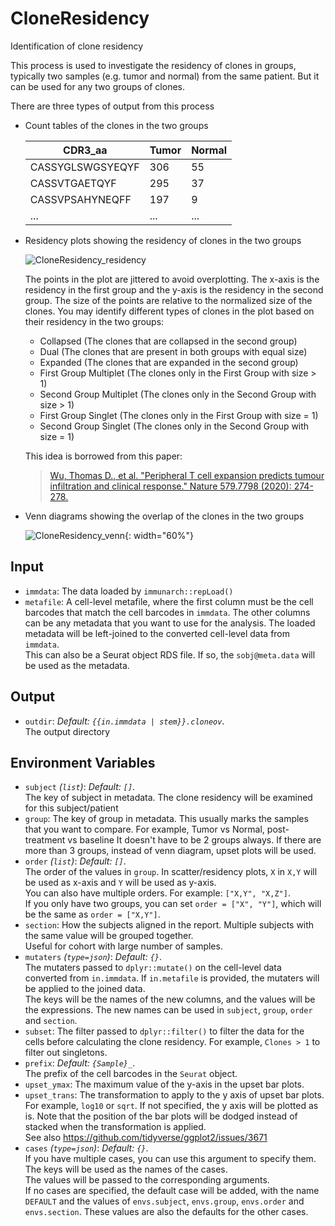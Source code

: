 # CloneResidency

Identification of clone residency

This process is used to investigate the residency of clones in groups, typically two
samples (e.g. tumor and normal) from the same patient. But it can be used for any two groups of clones.<br />

There are three types of output from this process

- Count tables of the clones in the two groups

    | CDR3_aa          | Tumor | Normal |
    |------------------|-------|--------|
    | CASSYGLSWGSYEQYF | 306   | 55     |
    | CASSVTGAETQYF    | 295   | 37     |
    | CASSVPSAHYNEQFF  | 197   | 9      |
    | ...              | ...   | ...    |

- Residency plots showing the residency of clones in the two groups

    ![CloneResidency_residency](../latest/processes/images/CloneResidency.png)

    The points in the plot are jittered to avoid overplotting. The x-axis is the residency in the first group and
    the y-axis is the residency in the second group. The size of the points are relative to the normalized size of
    the clones. You may identify different types of clones in the plot based on their residency in the two groups:<br />

    - Collapsed (The clones that are collapsed in the second group)
    - Dual (The clones that are present in both groups with equal size)
    - Expanded (The clones that are expanded in the second group)
    - First Group Multiplet (The clones only in the First Group with size > 1)
    - Second Group Multiplet (The clones only in the Second Group with size > 1)
    - First Group Singlet (The clones only in the First Group with size = 1)
    - Second Group Singlet (The clones only in the Second Group with size = 1)

    This idea is borrowed from this paper:<br />

    > [Wu, Thomas D., et al. "Peripheral T cell expansion predicts tumour infiltration and clinical response." Nature 579.7798 (2020): 274-278.](https://www.nature.com/articles/s41586-020-2056-8)

- Venn diagrams showing the overlap of the clones in the two groups

    ![CloneResidency_venn](../latest/processes/images/CloneResidency_venn.png){: width="60%"}

## Input

- `immdata`:
    The data loaded by `immunarch::repLoad()`
- `metafile`:
    A cell-level metafile, where the first column must be the cell barcodes
    that match the cell barcodes in `immdata`. The other columns can be any
    metadata that you want to use for the analysis. The loaded metadata will be
    left-joined to the converted cell-level data from `immdata`.<br />
    This can also be a Seurat object RDS file. If so, the `sobj@meta.data` will
    be used as the metadata.<br />

## Output

- `outdir`: *Default: `{{in.immdata | stem}}.cloneov`*. <br />
    The output directory

## Environment Variables

- `subject` *(`list`)*: *Default: `[]`*. <br />
    The key of subject in metadata. The clone
    residency will be examined for this subject/patient
- `group`:
    The key of group in metadata. This usually marks the samples
    that you want to compare. For example, Tumor vs Normal,
    post-treatment vs baseline
    It doesn't have to be 2 groups always. If there are more than 3
    groups, instead of venn diagram, upset plots will be used.<br />
- `order` *(`list`)*: *Default: `[]`*. <br />
    The order of the values in `group`. In scatter/residency plots,
    `X` in `X,Y` will be used as x-axis and `Y` will be used as y-axis.<br />
    You can also have multiple orders. For example: `["X,Y", "X,Z"]`.<br />
    If you only have two groups, you can set `order = ["X", "Y"]`, which will
    be the same as `order = ["X,Y"]`.<br />
- `section`:
    How the subjects aligned in the report. Multiple subjects with
    the same value will be grouped together.<br />
    Useful for cohort with large number of samples.<br />
- `mutaters` *(`type=json`)*: *Default: `{}`*. <br />
    The mutaters passed to `dplyr::mutate()` on
    the cell-level data converted from `in.immdata`. If `in.metafile` is
    provided, the mutaters will be applied to the joined data.<br />
    The keys will be the names of the new columns, and the values will be the
    expressions. The new names can be used in `subject`, `group`, `order` and
    `section`.<br />
- `subset`:
    The filter passed to `dplyr::filter()` to filter the data for the cells
    before calculating the clone residency. For example, `Clones > 1` to filter
    out singletons.<br />
- `prefix`: *Default: `{Sample}_`*. <br />
    The prefix of the cell barcodes in the `Seurat` object.<br />
- `upset_ymax`:
    The maximum value of the y-axis in the upset bar plots.<br />
- `upset_trans`:
    The transformation to apply to the y axis of upset bar plots.<br />
    For example, `log10` or `sqrt`. If not specified, the y axis will be
    plotted as is. Note that the position of the bar plots will be dodged
    instead of stacked when the transformation is applied.<br />
    See also <https://github.com/tidyverse/ggplot2/issues/3671>
- `cases` *(`type=json`)*: *Default: `{}`*. <br />
    If you have multiple cases, you can use this argument
    to specify them. The keys will be used as the names of the cases.<br />
    The values will be passed to the corresponding arguments.<br />
    If no cases are specified, the default case will be added, with
    the name `DEFAULT` and the values of `envs.subject`, `envs.group`,
    `envs.order` and `envs.section`. These values are also the
    defaults for the other cases.<br />

